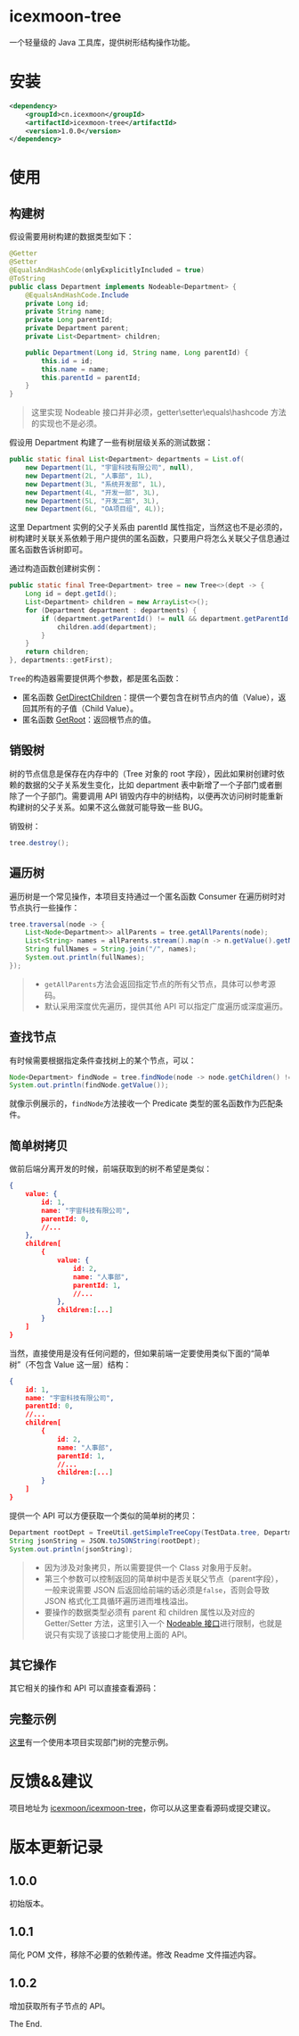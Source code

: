 # icexmoon-tree
一个轻量级的 Java 工具库，提供树形结构操作功能。

# 安装

```xml
<dependency>
    <groupId>cn.icexmoon</groupId>
    <artifactId>icexmoon-tree</artifactId>
    <version>1.0.0</version>
</dependency>
```

# 使用

## 构建树

假设需要用树构建的数据类型如下：

```java
@Getter
@Setter
@EqualsAndHashCode(onlyExplicitlyIncluded = true)
@ToString
public class Department implements Nodeable<Department> {
    @EqualsAndHashCode.Include
    private Long id;
    private String name;
    private Long parentId;
    private Department parent;
    private List<Department> children;

    public Department(Long id, String name, Long parentId) {
        this.id = id;
        this.name = name;
        this.parentId = parentId;
    }
}
```

> 这里实现 Nodeable 接口并非必须，getter\setter\equals\hashcode 方法的实现也不是必须。

假设用 Department 构建了一些有树层级关系的测试数据：

```java
public static final List<Department> departments = List.of(
    new Department(1L, "宇宙科技有限公司", null),
    new Department(2L, "人事部", 1L),
    new Department(3L, "系统开发部", 1L),
    new Department(4L, "开发一部", 3L),
    new Department(5L, "开发二部", 3L),
    new Department(6L, "OA项目组", 4L));
```

这里 Department 实例的父子关系由 parentId 属性指定，当然这也不是必须的，树构建时关联关系依赖于用户提供的匿名函数，只要用户将怎么关联父子信息通过匿名函数告诉树即可。

通过构造函数创建树实例：

```java
public static final Tree<Department> tree = new Tree<>(dept -> {
    Long id = dept.getId();
    List<Department> children = new ArrayList<>();
    for (Department department : departments) {
        if (department.getParentId() != null && department.getParentId().equals(id)) {
            children.add(department);
        }
    }
    return children;
}, departments::getFirst);
```

`Tree`的构造器需要提供两个参数，都是匿名函数：

- 匿名函数 [GetDirectChildren](https://github.com/icexmoon/icexmoon-tree/blob/main/src/main/java/cn/icexmoon/tree/inter/GetDirectChildren.java)：提供一个要包含在树节点内的值（Value），返回其所有的子值（Child Value）。
- 匿名函数 [GetRoot](https://github.com/icexmoon/icexmoon-tree/blob/main/src/main/java/cn/icexmoon/tree/inter/GetRoot.java)：返回根节点的值。

## 销毁树

树的节点信息是保存在内存中的（Tree 对象的 root 字段），因此如果树创建时依赖的数据的父子关系发生变化，比如 department 表中新增了一个子部门或者删除了一个子部门。需要调用 API 销毁内存中的树结构，以便再次访问树时能重新构建树的父子关系。如果不这么做就可能导致一些 BUG。

销毁树：

```java
tree.destroy();
```

## 遍历树

遍历树是一个常见操作，本项目支持通过一个匿名函数 Consumer 在遍历树时对节点执行一些操作：

```java
tree.traversal(node -> {
    List<Node<Department>> allParents = tree.getAllParents(node);
    List<String> names = allParents.stream().map(n -> n.getValue().getName()).toList();
    String fullNames = String.join("/", names);
    System.out.println(fullNames);
});
```

> - `getAllParents`方法会返回指定节点的所有父节点，具体可以参考源码。
> - 默认采用深度优先遍历，提供其他 API 可以指定广度遍历或深度遍历。

## 查找节点

有时候需要根据指定条件查找树上的某个节点，可以：

```java
Node<Department> findNode = tree.findNode(node -> node.getChildren() != null && node.getValue().getId() == 5);
System.out.println(findNode.getValue());
```

就像示例展示的，`findNode`方法接收一个 Predicate 类型的匿名函数作为匹配条件。

## 简单树拷贝

做前后端分离开发的时候，前端获取到的树不希望是类似：

```json
{
	value: {
		id: 1,
		name: "宇宙科技有限公司",
		parentId: 0,
		//...
	},
	children[
		{
			value: {
				id: 2,
				name: "人事部",
				parentId: 1,
				//...
			},
			children:[...]
		}
	]
}
```

当然，直接使用是没有任何问题的，但如果前端一定要使用类似下面的“简单树”（不包含 Value 这一层）结构：

```json
{
    id: 1,
    name: "宇宙科技有限公司",
    parentId: 0,
    //...
	children[
		{
            id: 2,
            name: "人事部",
            parentId: 1,
            //...
			children:[...]
		}
	]
}
```

提供一个 API 可以方便获取一个类似的简单树的拷贝：

```java
Department rootDept = TreeUtil.getSimpleTreeCopy(TestData.tree, Department.class, false);
String jsonString = JSON.toJSONString(rootDept);
System.out.println(jsonString);
```

> - 因为涉及对象拷贝，所以需要提供一个 Class 对象用于反射。
> - 第三个参数可以控制返回的简单树中是否关联父节点（parent字段），一般来说需要 JSON 后返回给前端的话必须是`false`，否则会导致 JSON 格式化工具循环遍历进而堆栈溢出。
> - 要操作的数据类型必须有 parent 和 children 属性以及对应的 Getter/Setter 方法，这里引入一个 [Nodeable 接口](https://github.com/icexmoon/icexmoon-tree/blob/main/src/main/java/cn/icexmoon/tree/inter/Nodeable.java)进行限制，也就是说只有实现了该接口才能使用上面的 API。

## 其它操作

其它相关的操作和 API 可以直接查看源码：

## 完整示例

[这里](https://github.com/icexmoon/learn-cursor/blob/main/ch1/oa-service/src/main/java/cn/icexmoon/oaservice/util/DeptTree.java)有一个使用本项目实现部门树的完整示例。

# 反馈&&建议

项目地址为 [icexmoon/icexmoon-tree](https://github.com/icexmoon/icexmoon-tree)，你可以从这里查看源码或提交建议。

# 版本更新记录

## 1.0.0

初始版本。

## 1.0.1

简化 POM 文件，移除不必要的依赖传递。修改 Readme 文件描述内容。

## 1.0.2

增加获取所有子节点的 API。

The End.

